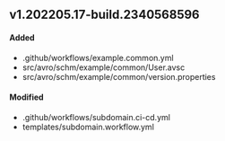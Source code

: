 ## v1.202205.17-build.2340568596
#### Added
- .github/workflows/example.common.yml
- src/avro/schm/example/common/User.avsc
- src/avro/schm/example/common/version.properties

#### Modified
- .github/workflows/subdomain.ci-cd.yml
- templates/subdomain.workflow.yml



